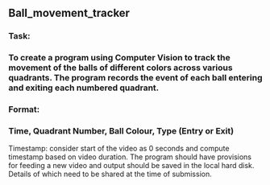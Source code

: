 ## Ball_movement_tracker

### Task:
### To create a program using Computer Vision to track the movement of the balls of different colors across various quadrants. The program records the event of each ball entering and exiting each numbered quadrant. 

### Format:
### Time, Quadrant Number, Ball Colour, Type (Entry or Exit)
Timestamp: consider start of the video as 0 seconds and compute timestamp based on video duration.
The program should have provisions for feeding a new video and output should be saved in the local hard disk. Details of which need to be shared at the time of submission.
